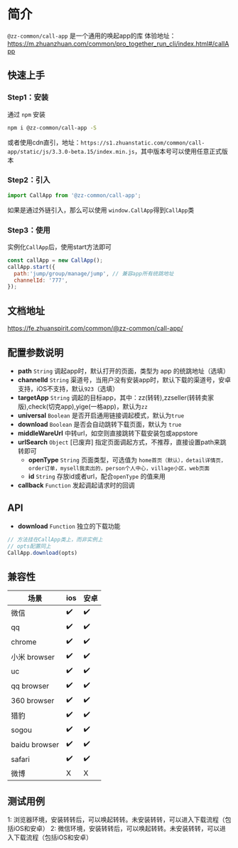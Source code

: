 # 简介
`@zz-common/call-app` 是一个通用的唤起app的库
体验地址：https://m.zhuanzhuan.com/common/pro_together_run_cli/index.html#/callApp

## 快速上手

### Step1：安装
通过 `npm` 安装

```bash
npm i @zz-common/call-app -S
```

或者使用cdn直引，地址：`https://s1.zhuanstatic.com/common/call-app/static/js/3.3.0-beta.15/index.min.js`，其中版本号可以使用任意正式版本

### Step2：引入
```js
import CallApp from '@zz-common/call-app';
```
如果是通过外链引入，那么可以使用 `window.CallApp`得到`CallApp`类

### Step3：使用
实例化`CallApp`后，使用start方法即可
```js
const callApp = new CallApp();
callApp.start({
  path:'jump/group/manage/jump', // 兼容app所有统跳地址
  channelId: '777',
});
```

## 文档地址
https://fe.zhuanspirit.com/common/@zz-common/call-app/

## 配置参数说明
- **path** `String` 调起app时，默认打开的页面，类型为 app 的统跳地址（选填）
- **channelId** `String` 渠道号，当用户没有安装app时，默认下载的渠道号，安卓支持，iOS不支持，默认`923`（选填）
- **targetApp** `String` 调起的目标app，其中：zz(转转),zzseller(转转卖家版),check(切克app),yige(一格app)，默认为`zz`
- **universal** `Boolean` 是否开启通用链接调起模式，默认为`true`
- **download** `Boolean` 是否会自动跳转下载页面，默认为 `true`
- **middleWareUrl** 中转url，如空则直接跳转下载安装包或appstore
- **urlSearch** `Object` [已废弃] 指定页面调起方式，不推荐，直接设置path来跳转即可
  - **openType** `String` 页面类型，可选值为 `home首页（默认），detail详情页，order订单，mysell我卖出的，person个人中心，village小区，web页面`
  - **id** `String` 存放id或者url，配合`openType` 的值来用
- **callback** `Function` 发起调起请求时的回调

## API
- **download** `Function` 独立的下载功能

```js
// 方法挂在CallApp类上，而非实例上
// opts配置同上
CallApp.download(opts)
```

## 兼容性

| 场景          | ios | 安卓 |
| ------------- | --- | ---- |
| 微信          | ✔️   | ✔️    |
| qq            | ✔️   | ✔️    |
| chrome        | ✔️   | ✔️    |
| 小米 browser  | ✔️   | ✔️    |
| uc            | ✔️   | ✔️    |
| qq browser    | ✔️   | ✔️    |
| 360 browser   | ✔️   | ✔️    |
| 猎豹          | ✔️   | ✔️    |
| sogou         | ✔️   | ✔️    |
| baidu browser | ✔️   | ✔️    |
| safari        | ✔️   | ✔️    |
| 微博          | X   | X    |

## 测试用例
1: 浏览器环境，安装转转后，可以唤起转转。未安装转转，可以进入下载流程（包括iOS和安卓）
2: 微信环境，安装转转后，可以唤起转转。未安装转转，可以进入下载流程（包括iOS和安卓）
